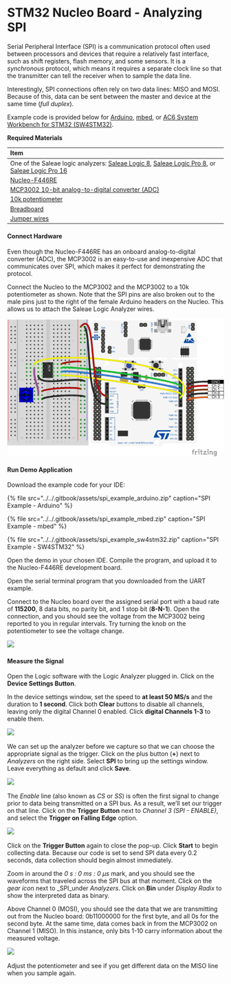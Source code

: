 # STM32 Nucleo Board - Analyzing SPI

Serial Peripheral Interface \(SPI\) is a communication protocol often used between processors and devices that require a relatively fast interface, such as shift registers, flash memory, and some sensors. It is a _synchronous_ protocol, which means it requires a separate clock line so that the transmitter can tell the receiver when to sample the data line.

Interestingly, SPI connections often rely on two data lines: MISO and MOSI. Because of this, data can be sent between the master and device at the same time \(_full duplex_\).

Example code is provided below for [Arduino](https://www.arduino.cc/), [mbed](https://os.mbed.com/), or [AC6 System Workbench for STM32 \(SW4STM32\)](http://www.openstm32.org/).

**Required Materials**

| Item |
| :--- |
| One of the Saleae logic analyzers: [Saleae Logic 8](https://usd.saleae.com/products/saleae-logic-8), [Saleae Logic Pro 8](https://usd.saleae.com/products/saleae-logic-pro-8), or [Saleae Logic Pro 16](https://usd.saleae.com/products/saleae-logic-pro-16)​ |
| ​[Nucleo-F446RE](https://www.digikey.com/product-detail/en/stmicroelectronics/NUCLEO-F446RE/497-15882-ND/5347712)​ |
| ​[MCP3002 10-bit analog-to-digital converter \(ADC\)](https://www.digikey.com/product-detail/en/microchip-technology/MCP3002-I-P/MCP3002-I-P-ND/319412)​ |
| ​[10k potentiometer](https://www.digikey.com/product-detail/en/sparkfun-electronics/COM-09806/1568-1616-ND/7319606)​ |
| ​[Breadboard](https://www.digikey.com/product-detail/en/bud-industries/BB-32621/377-2094-ND/4156445)​ |
| ​[Jumper wires](https://www.digikey.com/product-detail/en/sparkfun-electronics/PRT-12795/1568-1512-ND/5993860)​ |

#### Connect Hardware <a id="connect-hardware-3"></a>

Even though the Nucleo-F446RE has an onboard analog-to-digital converter \(ADC\), the MCP3002 is an easy-to-use and inexpensive ADC that communicates over SPI, which makes it perfect for demonstrating the protocol.

Connect the Nucleo to the MCP3002 and the MCP3002 to a 10k potentiometer as shown. Note that the SPI pins are also broken out to the male pins just to the right of the female Arduino headers on the Nucleo. This allows us to attach the Saleae Logic Analyzer wires.

![](../../.gitbook/assets/spi_circuit_fritzing%20%281%29%20%281%29.png)

#### Run Demo Application <a id="run-demo-application-3"></a>

Download the example code for your IDE:

{% file src="../../.gitbook/assets/spi\_example\_arduino.zip" caption="SPI Example - Arduino" %}

{% file src="../../.gitbook/assets/spi\_example\_mbed.zip" caption="SPI Example - mbed" %}

{% file src="../../.gitbook/assets/spi\_example\_sw4stm32.zip" caption="SPI Example - SW4STM32" %}

Open the demo in your chosen IDE. Compile the program, and upload it to the Nucleo-F446RE development board.

Open the serial terminal program that you downloaded from the UART example.

Connect to the Nucleo board over the assigned serial port with a baud rate of **115200**, 8 data bits, no parity bit, and 1 stop bit \(**8-N-1**\). Open the connection, and you should see the voltage from the MCP3002 being reported to you in regular intervals. Try turning the knob on the potentiometer to see the voltage change.

![](../../.gitbook/assets/screen_21.png)

#### Measure the Signal <a id="measure-the-signal-2"></a>

Open the Logic software with the Logic Analyzer plugged in. Click on the **Device Settings Button**.

In the device settings window, set the speed to **at least 50 MS/s** and the duration to **1 second**. Click both **Clear** buttons to disable all channels, leaving only the digital Channel 0 enabled. Click **digital Channels 1-3** to enable them.

![](../../.gitbook/assets/screen_22.png)

We can set up the analyzer before we capture so that we can choose the appropriate signal as the trigger. Click on the plus button \(**+**\) next to _Analyzers_ on the right side. Select **SPI** to bring up the settings window. Leave everything as default and click **Save**.

![](../../.gitbook/assets/screen_23.png)

The _Enable_ line \(also known as _CS_ or _SS_\) is often the first signal to change prior to data being transmitted on a SPI bus. As a result, we’ll set our trigger on that line. Click on the **Trigger Button** next to _Channel 3 \(SPI - ENABLE\)_, and select the **Trigger on Falling Edge** option.

![](../../.gitbook/assets/screen_24.png)

Click on the **Trigger Button** again to close the pop-up. Click **Start** to begin collecting data. Because our code is set to send SPI data every 0.2 seconds, data collection should begin almost immediately.

Zoom in around the _0 s : 0 ms : 0 μs_ mark, and you should see the waveforms that traveled across the SPI bus at that moment. Click on the _gear icon_ next to _SPI_under _Analyzers_. Click on **Bin** under _Display Radix_ to show the interpreted data as binary.

Above Channel 0 \(MOSI\), you should see the data that we are transmitting out from the Nucleo board: 0b11000000 for the first byte, and all 0s for the second byte. At the same time, data comes back in from the MCP3002 on Channel 1 \(MISO\). In this instance, only bits 1-10 carry information about the measured voltage.

![](../../.gitbook/assets/screen_25.png)

Adjust the potentiometer and see if you get different data on the MISO line when you sample again.

